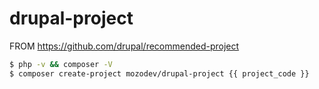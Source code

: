 # drupal-project

FROM https://github.com/drupal/recommended-project

```bash
$ php -v && composer -V
$ composer create-project mozodev/drupal-project {{ project_code }}
```
